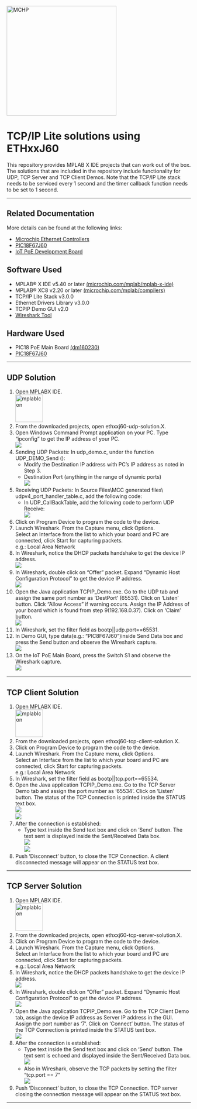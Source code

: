 <!-- Please do not change this html logo with link -->
<a href="https://www.microchip.com" rel="nofollow"><img src="images/microchip.png" alt="MCHP" width="300"/></a>

# TCP/IP Lite solutions using ETHxxJ60

This repository provides MPLAB X IDE projects that can work out of the box. The solutions that are included in the repository include functionality for UDP, TCP Server and TCP Client Demos. Note that the TCP/IP Lite stack needs to be serviced every 1 second and the timer callback function needs to be set to 1 second.

---

## Related Documentation

More details can be found at the following links:
- [Microchip Ethernet Controllers](https://www.microchip.com/design-centers/ethernet/ethernet-devices/products/ethernet-controllers)
- [PIC18F67J60](https://www.microchip.com/wwwproducts/en/PIC18F67J60)
- [IoT PoE Development Board](https://www.microchip.com/design-centers/ethernet/ethernet-of-everything/get-started)


## Software Used

- MPLAB® X IDE v5.40 or later [(microchip.com/mplab/mplab-x-ide)](http://www.microchip.com/mplab/mplab-x-ide)
- MPLAB® XC8 v2.20 or later [(microchip.com/mplab/compilers)](http://www.microchip.com/mplab/compilers)
- TCP/IP Lite Stack v3.0.0
- Ethernet Drivers Library v3.0.0
- TCPIP Demo GUI v2.0
- [Wireshark Tool](https://www.wireshark.org/)

## Hardware Used

- PIC18 PoE Main Board [(dm160230)](https://www.microchip.com/developmenttools/ProductDetails/dm160230)
- [PIC18F67J60](https://www.microchip.com/wwwproducts/en/PIC18F67J60)

---

## UDP Solution

1. Open MPLABX IDE.
<br><img src="images/mplabIcon.png" alt="mplabIcon" width="75"/>
2. From the downloaded projects, open ethxxj60-udp-solution.X.
3.	Open Windows Command Prompt application on your PC. Type “ipconfig” to get the IP address of your PC.
<br><img src="images/ethxj60/udpSolution/ipconfig.png">
4.	Sending UDP Packets: In udp_demo.c, under the function UDP_DEMO_Send ():
    - Modify the Destination IP address with PC’s IP address as noted in Step 3.
    - Destination Port (anything in the range of dynamic ports)
<br><img src="images/ethxj60/udpSolution/destinationPort.png">
5.	Receiving UDP Packets: In Source Files\MCC generated files\ udpv4_port_handler_table.c, add the following code:
    - In UDP_CallBackTable, add the following code to perform UDP Receive:
<br><img src="images/ethxj60/udpSolution/udpReceive.png">
6.	Click on Program Device to program the code to the device.
7.	Launch Wireshark. From the Capture menu, click Options.
<br>Select an Interface from the list to which your board and PC are connected, click Start for capturing packets.
<br>e.g.: Local Area Network
8. In Wireshark, notice the DHCP packets handshake to get the device IP address.
<br><img src="images/ethxj60/udpSolution/wiresharkDHCPCapture.png">
9.	In Wireshark, double click on “Offer” packet. Expand “Dynamic Host Configuration Protocol” to get the device IP address.
<br><img src="images/ethxj60/udpSolution/DHCPPacket.png">
10. Open the Java application TCPIP_Demo.exe. Go to the UDP tab and assign the same port number as ‘DestPort’ (65531). Click on ‘Listen’ button. Click “Allow Access” if warning occurs. Assign the IP Address of your board which is found from step 9(192.168.0.37). Click on ‘Claim’ button.
<br><img src="images/ethxj60/udpSolution/udpDemoGUI.png">	
11.	In Wireshark, set the filter field as bootp||udp.port==65531.
12.	In Demo GUI, type data(e.g.: “PIC8F67J60”)inside Send Data box and press the Send button and observe the Wireshark capture.
<br><img src="images/ethxj60/udpSolution/udpWiresharkSend.png">
13.	On the IoT PoE Main Board, press the Switch S1 and observe the Wireshark capture.
<br><img src="images/ethxj60/udpSolution/udpWiresharkReceive.png">

---

## TCP Client Solution

1. Open MPLABX IDE.
<br><img src="images/mplabIcon.png" alt="mplabIcon" width="75"/>
2. From the downloaded projects, open ethxxj60-tcp-client-solution.X.
3.	Click on Program Device to program the code to the device.
4. Launch Wireshark. From the Capture menu, click Options.
<br>Select an Interface from the list to which your board and PC are connected, click Start for capturing packets.
<br>e.g.: Local Area Network
5. In Wireshark, set the filter field as bootp||tcp.port==65534.
6.	Open the Java application TCPIP_Demo.exe. Go to the TCP Server Demo tab and assign the port number as ‘65534’. Click on ‘Listen’ button. The status of the TCP Connection is printed inside the STATUS text box.
<br><img src="images/ethxj60/tcpClientSolution/tcpClientSolutionGUI.png">
<br><img src="images/ethxj60/tcpClientSolution/tcpClientWiresharkPacket.png">
7.	After the connection is established:
    - Type text inside the Send text box and click on ‘Send’ button. The text sent is displayed inside the Sent/Received Data box.
<br><img src="images/ethxj60/tcpClientSolution/tcpClientSend.png">
<br><img src="images/ethxj60/tcpClientSolution/tcpClientWiresharkSend.png">
8.	Push ‘Disconnect’ button, to close the TCP Connection. A client disconnected message will appear on the STATUS text box.  

---

## TCP Server Solution

1. Open MPLABX IDE.
<br><img src="images/mplabIcon.png" alt="mplabIcon" width="75"/>
2. From the downloaded projects, open ethxxj60-tcp-server-solution.X.
3.	Click on Program Device to program the code to the device.
4. Launch Wireshark. From the Capture menu, click Options.
<br>Select an Interface from the list to which your board and PC are connected, click Start for capturing packets.
<br>e.g.: Local Area Network
5. In Wireshark, notice the DHCP packets handshake to get the device IP address.
<br><img src="images/ethxj60/tcpServerSolution/wiresharkDHCPCapture.png">
6.	In Wireshark, double click on “Offer” packet. Expand “Dynamic Host Configuration Protocol” to get the device IP address.
<br><img src="images/ethxj60/tcpServerSolution/DHCPPacket.png">
7.	Open the Java application TCPIP_Demo.exe. Go to the TCP Client Demo tab, assign the device IP address as Server IP address in the GUI. Assign the port number as ‘7’. Click on ‘Connect’ button. The status of the TCP Connection is printed inside the STATUS text box.
<br><img src="images/ethxj60/tcpServerSolution/tcpServerDemoGUI.png">
8.	After the connection is established:
    - Type text inside the Send text box and click on ‘Send’ button. The text sent is echoed and displayed inside the Sent/Received Data box.
<br><img src="images/ethxj60/tcpServerSolution/tcpServerSend.png">
    - Also in Wireshark, observe the TCP packets by setting the filter “tcp.port == 7”
    <br><img src="images/ethxj60/tcpServerSolution/tcpServerWiresharkSend.png">
9.	Push ‘Disconnect’ button, to close the TCP Connection. TCP server closing the connection message will appear on the STATUS text box.

---
